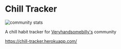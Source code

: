 # Chill Tracker

![community stats](https://i.imgur.com/D1tzB93.png "community stats")

A chill habit tracker for [Veryhandsomebilly's](https://www.twitch.tv/veryhandsomebilly) community

https://chill-tracker.herokuapp.com/
